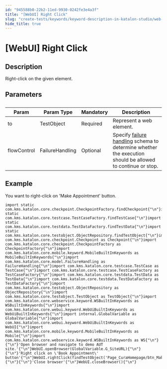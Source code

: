 ```yaml
---
id: "945588b0-22b2-11ed-9930-0242fe3e4a3f"
title: "[WebUI] Right Click"
slug: "create-tests/keywords/keyword-description-in-katalon-studio/web-ui-keywords/webui-right-click"
hide_title: true
---
```


# <a id="id_0" class="anchor_top_offset"/><a id="ariaid-title1" class="anchor_top_offset"/>[WebUI] Right Click


## <a id="id_0__id_1" class="anchor_top_offset"/>Description

              
<p xmlns="http://www.w3.org/1999/xhtml" className="p">Right-click on the given element.</p> 
      

## <a id="id_0__id_2" class="anchor_top_offset"/>Parameters

              
<table xmlns="http://www.w3.org/1999/xhtml" className="table anchor_top_offset" id="id_0__ea818c7b-d9e3-44f2-b2c3-c18d6070528c"><caption /><thead className="thead"><tr className><th className="entry anchor_top_offset" id="id_0__ea818c7b-d9e3-44f2-b2c3-c18d6070528c__entry__1">Param</th><th className="entry anchor_top_offset" id="id_0__ea818c7b-d9e3-44f2-b2c3-c18d6070528c__entry__2">Param Type</th><th className="entry anchor_top_offset" id="id_0__ea818c7b-d9e3-44f2-b2c3-c18d6070528c__entry__3">Mandatory</th><th className="entry anchor_top_offset" id="id_0__ea818c7b-d9e3-44f2-b2c3-c18d6070528c__entry__4">Description</th></tr></thead><tbody className="tbody"><tr className><td className="entry" headers="id_0__ea818c7b-d9e3-44f2-b2c3-c18d6070528c__entry__1 id_0__ea818c7b-d9e3-44f2-b2c3-c18d6070528c__entry__2 id_0__ea818c7b-d9e3-44f2-b2c3-c18d6070528c__entry__3 id_0__ea818c7b-d9e3-44f2-b2c3-c18d6070528c__entry__4 ">to</td><td className="entry" headers="id_0__ea818c7b-d9e3-44f2-b2c3-c18d6070528c__entry__1 id_0__ea818c7b-d9e3-44f2-b2c3-c18d6070528c__entry__2 id_0__ea818c7b-d9e3-44f2-b2c3-c18d6070528c__entry__3 id_0__ea818c7b-d9e3-44f2-b2c3-c18d6070528c__entry__4 ">TestObject</td><td className="entry" headers="id_0__ea818c7b-d9e3-44f2-b2c3-c18d6070528c__entry__1 id_0__ea818c7b-d9e3-44f2-b2c3-c18d6070528c__entry__2 id_0__ea818c7b-d9e3-44f2-b2c3-c18d6070528c__entry__3 id_0__ea818c7b-d9e3-44f2-b2c3-c18d6070528c__entry__4 ">Required</td><td className="entry" headers="id_0__ea818c7b-d9e3-44f2-b2c3-c18d6070528c__entry__1 id_0__ea818c7b-d9e3-44f2-b2c3-c18d6070528c__entry__2 id_0__ea818c7b-d9e3-44f2-b2c3-c18d6070528c__entry__3 id_0__ea818c7b-d9e3-44f2-b2c3-c18d6070528c__entry__4 ">Represent a web element.</td></tr><tr className><td className="entry" headers="id_0__ea818c7b-d9e3-44f2-b2c3-c18d6070528c__entry__1 id_0__ea818c7b-d9e3-44f2-b2c3-c18d6070528c__entry__2 id_0__ea818c7b-d9e3-44f2-b2c3-c18d6070528c__entry__3 id_0__ea818c7b-d9e3-44f2-b2c3-c18d6070528c__entry__4 ">flowControl</td><td className="entry" headers="id_0__ea818c7b-d9e3-44f2-b2c3-c18d6070528c__entry__1 id_0__ea818c7b-d9e3-44f2-b2c3-c18d6070528c__entry__2 id_0__ea818c7b-d9e3-44f2-b2c3-c18d6070528c__entry__3 id_0__ea818c7b-d9e3-44f2-b2c3-c18d6070528c__entry__4 ">FailureHandling</td><td className="entry" headers="id_0__ea818c7b-d9e3-44f2-b2c3-c18d6070528c__entry__1 id_0__ea818c7b-d9e3-44f2-b2c3-c18d6070528c__entry__2 id_0__ea818c7b-d9e3-44f2-b2c3-c18d6070528c__entry__3 id_0__ea818c7b-d9e3-44f2-b2c3-c18d6070528c__entry__4 ">Optional</td><td className="entry" headers="id_0__ea818c7b-d9e3-44f2-b2c3-c18d6070528c__entry__1 id_0__ea818c7b-d9e3-44f2-b2c3-c18d6070528c__entry__2 id_0__ea818c7b-d9e3-44f2-b2c3-c18d6070528c__entry__3 id_0__ea818c7b-d9e3-44f2-b2c3-c18d6070528c__entry__4 ">Specify <a className="xref" href="/maintain/configure-failure-handling-settings-in-katalon-studio">failure handling</a> schema to         determine whether the execution should be allowed to continue or         stop.</td></tr></tbody></table> 
      

## <a id="id_0__id_3" class="anchor_top_offset"/>Example

              
<p xmlns="http://www.w3.org/1999/xhtml" className="p">You want to right-click on 'Make Appointment' button.</p> 
              
<pre xmlns="http://www.w3.org/1999/xhtml" className="pre codeblock"><code>import static com.kms.katalon.core.checkpoint.CheckpointFactory.findCheckpoint{"\n"}import static com.kms.katalon.core.testcase.TestCaseFactory.findTestCase{"\n"}import static com.kms.katalon.core.testdata.TestDataFactory.findTestData{"\n"}import static com.kms.katalon.core.testobject.ObjectRepository.findTestObject{"\n"}import com.kms.katalon.core.checkpoint.Checkpoint as Checkpoint{"\n"}import com.kms.katalon.core.checkpoint.CheckpointFactory as CheckpointFactory{"\n"}import com.kms.katalon.core.mobile.keyword.MobileBuiltInKeywords as MobileBuiltInKeywords{"\n"}import com.kms.katalon.core.model.FailureHandling as FailureHandling{"\n"}import com.kms.katalon.core.testcase.TestCase as TestCase{"\n"}import com.kms.katalon.core.testcase.TestCaseFactory as TestCaseFactory{"\n"}import com.kms.katalon.core.testdata.TestData as TestData{"\n"}import com.kms.katalon.core.testdata.TestDataFactory as TestDataFactory{"\n"}import com.kms.katalon.core.testobject.ObjectRepository as ObjectRepository{"\n"}import com.kms.katalon.core.testobject.TestObject as TestObject{"\n"}import com.kms.katalon.core.webservice.keyword.WSBuiltInKeywords as WSBuiltInKeywords{"\n"}import com.kms.katalon.core.webui.keyword.WebUiBuiltInKeywords as WebUiBuiltInKeywords{"\n"}import internal.GlobalVariable as GlobalVariable{"\n"}import com.kms.katalon.core.webui.keyword.WebUiBuiltInKeywords as WebUI{"\n"}import com.kms.katalon.core.mobile.keyword.MobileBuiltInKeywords as Mobile{"\n"}import com.kms.katalon.core.webservice.keyword.WSBuiltInKeywords as WS{"\n"}{"\n"}'Open browser and navigate to demo AUT site.'{"\n"}WebUI.openBrowser(GlobalVariable.G_SiteURL){"\n"}{"\n"}'Right click on \'Book Appointment\' button'{"\n"}WebUI.rightClick(findTestObject('Page_CuraHomepage/btn_MakeAppointment')){"\n"}{"\n"}'Close browser'{"\n"}WebUI.closeBrowser(){"\n"}</code></pre> 
            
